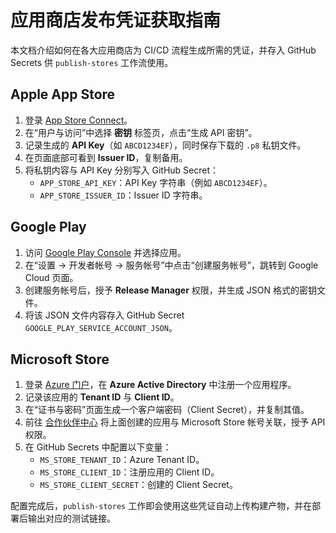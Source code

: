 # 应用商店发布凭证获取指南

本文档介绍如何在各大应用商店为 CI/CD 流程生成所需的凭证，并存入 GitHub Secrets 供 `publish-stores` 工作流使用。

## Apple App Store

1. 登录 [App Store Connect](https://appstoreconnect.apple.com/)。
2. 在“用户与访问”中选择 **密钥** 标签页，点击“生成 API 密钥”。
3. 记录生成的 **API Key**（如 `ABCD1234EF`），同时保存下载的 `.p8` 私钥文件。
4. 在页面底部可看到 **Issuer ID**，复制备用。
5. 将私钥内容与 API Key 分别写入 GitHub Secret：
   - `APP_STORE_API_KEY`：API Key 字符串（例如 `ABCD1234EF`）。
   - `APP_STORE_ISSUER_ID`：Issuer ID 字符串。

## Google Play

1. 访问 [Google Play Console](https://play.google.com/console) 并选择应用。
2. 在“设置 → 开发者帐号 → 服务帐号”中点击“创建服务帐号”，跳转到 Google Cloud 页面。
3. 创建服务帐号后，授予 **Release Manager** 权限，并生成 JSON 格式的密钥文件。
4. 将该 JSON 文件内容存入 GitHub Secret `GOOGLE_PLAY_SERVICE_ACCOUNT_JSON`。

## Microsoft Store

1. 登录 [Azure 门户](https://portal.azure.com/)，在 **Azure Active Directory** 中注册一个应用程序。
2. 记录该应用的 **Tenant ID** 与 **Client ID**。
3. 在“证书与密码”页面生成一个客户端密码（Client Secret），并复制其值。
4. 前往 [合作伙伴中心](https://partner.microsoft.com/) 将上面创建的应用与 Microsoft Store 帐号关联，授予 API 权限。
5. 在 GitHub Secrets 中配置以下变量：
   - `MS_STORE_TENANT_ID`：Azure Tenant ID。
   - `MS_STORE_CLIENT_ID`：注册应用的 Client ID。
   - `MS_STORE_CLIENT_SECRET`：创建的 Client Secret。

配置完成后，`publish-stores` 工作即会使用这些凭证自动上传构建产物，并在部署后输出对应的测试链接。
